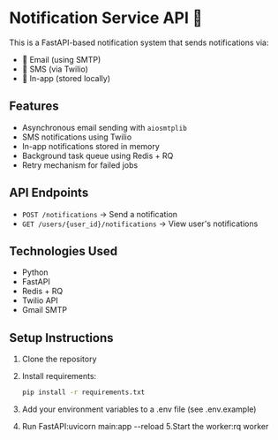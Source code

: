 # Notification Service API 🚀

This is a FastAPI-based notification system that sends notifications via:
- 📧 Email (using SMTP)
- 📱 SMS (via Twilio)
- 💬 In-app (stored locally)

## Features
- Asynchronous email sending with `aiosmtplib`
- SMS notifications using Twilio
- In-app notifications stored in memory
- Background task queue using Redis + RQ
- Retry mechanism for failed jobs

## API Endpoints
- `POST /notifications` → Send a notification
- `GET /users/{user_id}/notifications` → View user's notifications

## Technologies Used
- Python
- FastAPI
- Redis + RQ
- Twilio API
- Gmail SMTP

## Setup Instructions
1. Clone the repository
2. Install requirements:
   ```bash
   pip install -r requirements.txt
3. Add your environment variables to a .env file (see .env.example)

4. Run FastAPI:uvicorn main:app --reload
5.Start the worker:rq worker

